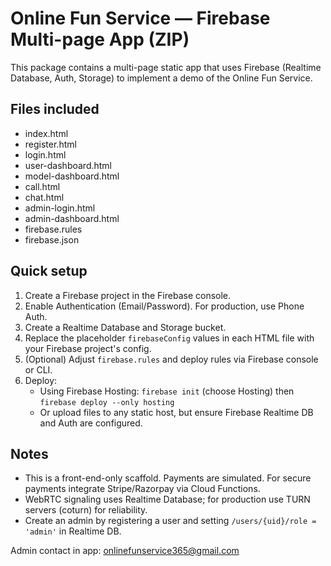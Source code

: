 # Online Fun Service — Firebase Multi-page App (ZIP)

This package contains a multi-page static app that uses Firebase (Realtime Database, Auth, Storage) to implement a demo of the Online Fun Service.

## Files included
- index.html
- register.html
- login.html
- user-dashboard.html
- model-dashboard.html
- call.html
- chat.html
- admin-login.html
- admin-dashboard.html
- firebase.rules
- firebase.json

## Quick setup
1. Create a Firebase project in the Firebase console.
2. Enable Authentication (Email/Password). For production, use Phone Auth.
3. Create a Realtime Database and Storage bucket.
4. Replace the placeholder `firebaseConfig` values in each HTML file with your Firebase project's config.
5. (Optional) Adjust `firebase.rules` and deploy rules via Firebase console or CLI.
6. Deploy:
   - Using Firebase Hosting: `firebase init` (choose Hosting) then `firebase deploy --only hosting`
   - Or upload files to any static host, but ensure Firebase Realtime DB and Auth are configured.

## Notes
- This is a front-end-only scaffold. Payments are simulated. For secure payments integrate Stripe/Razorpay via Cloud Functions.
- WebRTC signaling uses Realtime Database; for production use TURN servers (coturn) for reliability.
- Create an admin by registering a user and setting `/users/{uid}/role = 'admin'` in Realtime DB.

Admin contact in app: onlinefunservice365@gmail.com

